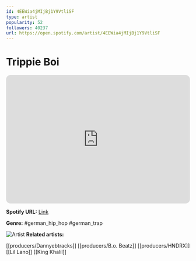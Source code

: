 ```yaml
---
id: 4EEWia4jMIjBj1Y9VtliSF
type: artist
popularity: 52
followers: 40237
url: https://open.spotify.com/artist/4EEWia4jMIjBj1Y9VtliSF
---
```

# Trippie Boi

<iframe style="border-radius:12px" src="https://open.spotify.com/embed/artist/4EEWia4jMIjBj1Y9VtliSF" width="100%" height="352" frameBorder="0" allowfullscreen="" allow="autoplay; clipboard-write; encrypted-media; fullscreen; picture-in-picture" loading="lazy"></iframe>

**Spotify URL:** [Link](https://open.spotify.com/artist/4EEWia4jMIjBj1Y9VtliSF)

**Genre:**  #german_hip_hop #german_trap

![Artist](https://i.scdn.co/image/ab6761610000e5eb14776766079e70b19ef7bb98)
**Related artists:**

[[producers/Dannyebtracks]]
[[producers/B.o. Beatz]]
[[producers/HNDRX]]
[[Lil Lano]]
[[King Khalil]]
